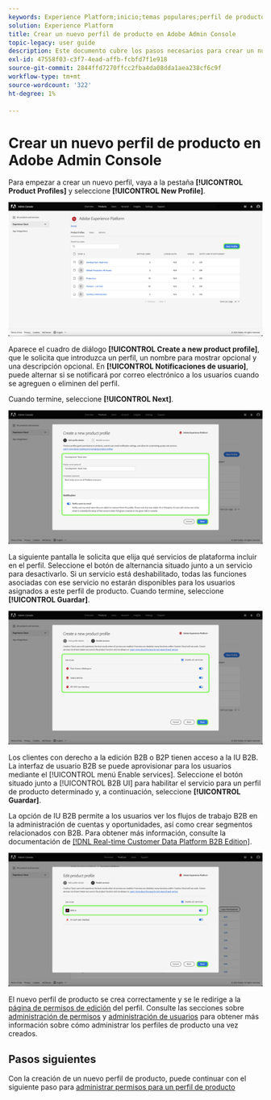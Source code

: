 ```yaml
---
keywords: Experience Platform;inicio;temas populares;perfil de producto
solution: Experience Platform
title: Crear un nuevo perfil de producto en Adobe Admin Console
topic-legacy: user guide
description: Este documento cubre los pasos necesarios para crear un nuevo perfil de producto en Adobe Admin Console. Para empezar a crear un nuevo perfil, vaya a la pestaña Perfiles de producto y haga clic en Nuevo perfil.
exl-id: 47558f03-c3f7-4ead-affb-fcbfd7f1e918
source-git-commit: 2844ffd7270ffcc2fba4da08dda1aea238cf6c9f
workflow-type: tm+mt
source-wordcount: '322'
ht-degree: 1%

---
```


# Crear un nuevo perfil de producto en Adobe Admin Console

Para empezar a crear un nuevo perfil, vaya a la pestaña **[!UICONTROL Product Profiles]** y seleccione **[!UICONTROL New Profile]**.

![nuevo perfil](../images/new-profile.png)

Aparece el cuadro de diálogo **[!UICONTROL Create a new product profile]**, que le solicita que introduzca un perfil, un nombre para mostrar opcional y una descripción opcional. En **[!UICONTROL Notificaciones de usuario]**, puede alternar si se notificará por correo electrónico a los usuarios cuando se agreguen o eliminen del perfil.

Cuando termine, seleccione **[!UICONTROL Next]**.

![create-new-product-profile](../images/create-new-product-profile.png)

La siguiente pantalla le solicita que elija qué servicios de plataforma incluir en el perfil. Seleccione el botón de alternancia situado junto a un servicio para desactivarlo. Si un servicio está deshabilitado, todas las funciones asociadas con ese servicio no estarán disponibles para los usuarios asignados a este perfil de producto. Cuando termine, seleccione **[!UICONTROL Guardar]**.

![enable-services](../images/enable-services.png)

Los clientes con derecho a la edición B2B o B2P tienen acceso a la IU B2B. La interfaz de usuario B2B se puede aprovisionar para los usuarios mediante el [!UICONTROL menú Enable services]. Seleccione el botón situado junto a [!UICONTROL B2B UI] para habilitar el servicio para un perfil de producto determinado y, a continuación, seleccione **[!UICONTROL Guardar]**.

La opción de IU B2B permite a los usuarios ver los flujos de trabajo B2B en la administración de cuentas y oportunidades, así como crear segmentos relacionados con B2B. Para obtener más información, consulte la documentación de [[!DNL Real-time Customer Data Platform B2B Edition]](../../rtcdp/b2b-overview.md).

![enable-b2b](../images/enable-b2b.png)

El nuevo perfil de producto se crea correctamente y se le redirige a la [página de permisos de edición](#edit-permissions) del perfil. Consulte las secciones sobre [administración de permisos](#manage-permissions-for-a-product-profile) y [administración de usuarios](#manage-users-for-a-product-profile) para obtener más información sobre cómo administrar los perfiles de producto una vez creados.

## Pasos siguientes

Con la creación de un nuevo perfil de producto, puede continuar con el siguiente paso para [administrar permisos para un perfil de producto](permissions.md)
